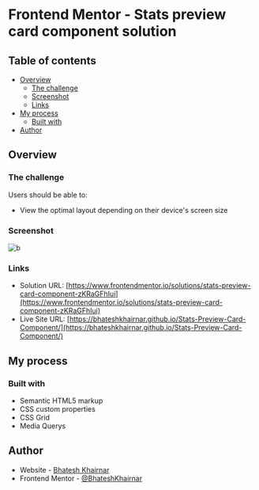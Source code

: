 # Frontend Mentor - Stats preview card component solution


## Table of contents

- [Overview](#overview)
  - [The challenge](#the-challenge)
  - [Screenshot](#screenshot)
  - [Links](#links)
- [My process](#my-process)
  - [Built with](#built-with)
- [Author](#author)

## Overview

### The challenge

Users should be able to:

- View the optimal layout depending on their device's screen size

### Screenshot

![b](https://github.com/BhateshKhairnar/Stats-Preview-Card-Component/assets/111328681/50d1a923-8c11-49ff-9740-c0e59b24d300)


### Links

- Solution URL: [https://www.frontendmentor.io/solutions/stats-preview-card-component-zKRaGFhIui](https://www.frontendmentor.io/solutions/stats-preview-card-component-zKRaGFhIui)
- Live Site URL: [https://bhateshkhairnar.github.io/Stats-Preview-Card-Component/](https://bhateshkhairnar.github.io/Stats-Preview-Card-Component/)

## My process

### Built with

- Semantic HTML5 markup
- CSS custom properties
- CSS Grid
- Media Querys

## Author

- Website - [Bhatesh Khairnar](https://www.your-site.com)
- Frontend Mentor - [@BhateshKhairnar](https://www.frontendmentor.io/profile/BhateshKhairnar)
